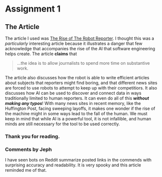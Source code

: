 # Assignment 1

## The Article
The article I used was [The Rise of The Robot Reporter](https://www.nytimes.com/2019/02/05/business/media/artificial-intelligence-journalism-robots.html?rref=collection%2Ftimestopic%2FArtificial%20Intelligence&action=click&contentCollection=timestopics&regifdon=stream&module=stream_unit&version=latest&contentPlacement=5&pgtype=collection).
I thought this was a *particularly* interesting article because it illustrates a danger that few acknowledge that accompanies the rise of the AI that software engineering helps create. The article **claims** that
>...the idea is to allow journalists to spend more time on substantive work.

The article also discusses how the robot is able to write efficient articles about subjects that reporters might find boring, and that different news sites are forced to use robots to attempt to keep up with their competitiors.
It also discusses how AI can be used to discover and connect data in ways traditionally limited to human reporters.
It can even do all of this ***without making any typos***! With many news sites in recent memory, like the Huffington Post, facing sweeping layoffs, it makes one wonder if the rise of the machine might in some ways lead to the fall of the human. 
We must keep in mind that while AI is a powerful tool, it is not infallible, and human minds are still necessary for the tool to be used correctly.

### Thank you for reading.

### Comments by Jeph
I have seen bots on Reddit summarize posted links in the commends with surprising
accuracy and readability. It is very spooky and this article reminded me of
that.
